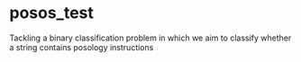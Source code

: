 # posos_test
Tackling a binary classification problem in which we aim to classify whether a string contains posology instructions
